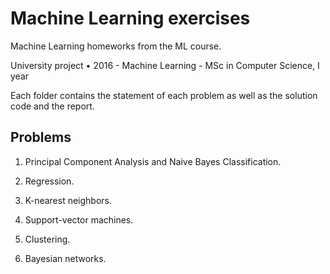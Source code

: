 # Machine Learning exercises

Machine Learning homeworks from the ML course.

University project • 2016 - Machine Learning - MSc in Computer Science, I year

Each folder contains the statement of each problem as well as the solution code and the report.

## Problems

1. Principal Component Analysis and Naive Bayes Classification.

2. Regression.

3. K-nearest neighbors.

4. Support-vector machines.

5. Clustering.

6. Bayesian networks.

